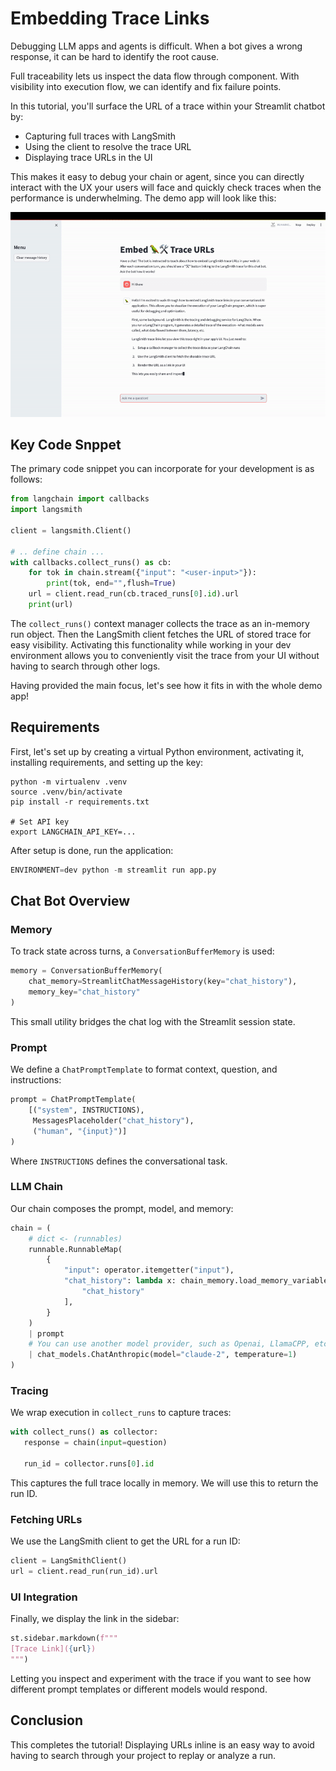# Embedding Trace Links

Debugging LLM apps and agents is difficult. When a bot gives a wrong response, it can be hard to identify the root cause.

Full traceability lets us inspect the data flow through component. With visibility into execution flow, we can identify and fix failure points.

In this tutorial, you'll surface the URL of a trace within your Streamlit chatbot by:

- Capturing full traces with LangSmith 
- Using the client to resolve the trace URL
- Displaying trace URLs in the UI

This makes it easy to debug your chain or agent, since you can directly interact with the UX your users will face and quickly check traces when the performance is underwhelming. The demo app will look like this:

![streamlit-app](./img/embed-trace-app.gif)

## Key Code Snppet

The primary code snippet you can incorporate for your development is as follows:


```python
from langchain import callbacks
import langsmith

client = langsmith.Client()

# .. define chain ...
with callbacks.collect_runs() as cb:
    for tok in chain.stream({"input": "<user-input>"}):
        print(tok, end="",flush=True)
    url = client.read_run(cb.traced_runs[0].id).url
    print(url)
```

The `collect_runs()` context manager collects the trace as an in-memory run object. Then the LangSmith client fetches the URL of stored trace for easy visibility. Activating this functionality while working in your dev environment allows you to conveniently visit the trace from your UI without having to search through other logs.

Having provided the main focus, let's see how it fits in with the whole demo app!

## Requirements

First, let's set up by creating a virtual Python environment, activating it, installing requirements, and setting up the key:

```
python -m virtualenv .venv
source .venv/bin/activate
pip install -r requirements.txt 

# Set API key
export LANGCHAIN_API_KEY=...
```

After setup is done, run the application:

```python
ENVIRONMENT=dev python -m streamlit run app.py
```

## Chat Bot Overview

### Memory

To track state across turns, a `ConversationBufferMemory` is used:

```python
memory = ConversationBufferMemory(
    chat_memory=StreamlitChatMessageHistory(key="chat_history"),
    memory_key="chat_history"  
)
```

This small utility bridges the chat log with the Streamlit session state.

### Prompt

We define a `ChatPromptTemplate` to format context, question, and instructions:

```python
prompt = ChatPromptTemplate(
    [("system", INSTRUCTIONS),
     MessagesPlaceholder("chat_history"),
     ("human", "{input}")]
)
```

Where `INSTRUCTIONS` defines the conversational task.

### LLM Chain 

Our chain composes the prompt, model, and memory:

```python 
chain = (
    # dict <- (runnables)
    runnable.RunnableMap(
        {
            "input": operator.itemgetter("input"),
            "chat_history": lambda x: chain_memory.load_memory_variables(x)[
                "chat_history"
            ],
        }
    )
    | prompt
    # You can use another model provider, such as Openai, LlamaCPP, etc.
    | chat_models.ChatAnthropic(model="claude-2", temperature=1)
)
```

### Tracing

We wrap execution in `collect_runs` to capture traces:

```python
with collect_runs() as collector:
   response = chain(input=question)
   
   run_id = collector.runs[0].id
```

This captures the full trace locally in memory. We will use this to return the run ID.

### Fetching URLs

We use the LangSmith client to get the URL for a run ID:

```python
client = LangSmithClient()
url = client.read_run(run_id).url 
```

### UI Integration

Finally, we display the link in the sidebar:

```python
st.sidebar.markdown(f"""
[Trace Link]({url}) 
""")
```

Letting you inspect and experiment with the trace if you want to see how different prompt templates or different models would respond.

## Conclusion

This completes the tutorial! Displaying URLs inline is an easy way to avoid having to search through your project to replay or analyze a run. 
